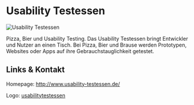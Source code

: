 # Usability Testessen
![Usability Testessen](./usability-testessen.logo.jpg)

Pizza, Bier und Usability Testing. 
Das Usability Testessen bringt Entwickler und Nutzer an einen Tisch. Bei Pizza, Bier und Brause werden Prototypen, Websites oder Apps auf ihre Gebrauchstauglichkeit getestet.
    

## Links &amp; Kontakt

Homepage: <http://www.usability-testessen.de/>










Logo: [usabilitytestessen](http://usability-testessen.de/)

